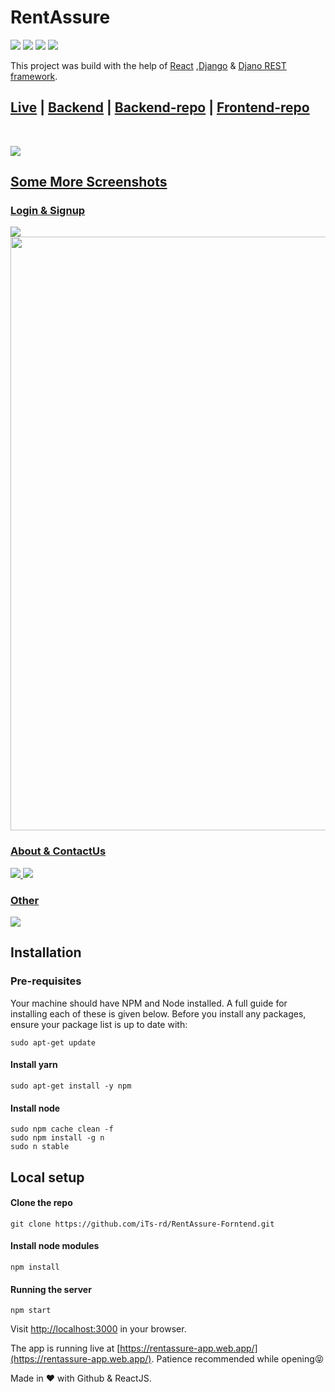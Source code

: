 # RentAssure

<img src="https://img.shields.io/badge/React-20232A?style=for-the-badge&logo=react&logoColor=61DAFB"> <img src="https://img.shields.io/badge/Django-092E20?style=for-the-badge&logo=django&logoColor=green"> <img src="https://img.shields.io/badge/DJANGO-REST-ff1709?style=for-the-badge&logo=django&logoColor=white&color=ff1709&labelColor=gray"> <img src="https://img.shields.io/badge/Bootstrap-563D7C?style=for-the-badge&logo=bootstrap&logoColor=white">

This project was build with the help of [React](https://reactjs.org) ,[Django](https://www.djangoproject.com/start/) & [Djano REST framework](https://www.django-rest-framework.org/).
<br/>

## [Live](https://rentassure-app.web.app/) | [Backend](https://rentassure-backend.herokuapp.com/) | [Backend-repo](https://github.com/iTs-rd/RentAssure-Backend) | [Frontend-repo](https://github.com/iTs-rd/RentAssure-Forntend)
<br>

<a href="https://rentassure-app.web.app/"><img src="readme_img/1.png" />

## Some More Screenshots

### Login & Signup

<img src="readme_img/2.png" />

<img src="readme_img/3.png" width="950" />

### About & ContactUs

<img src="readme_img/4.png" />

<img src="readme_img/5.png" />

### Other

<img src="readme_img/6.jpg" />

</a>

## Installation

### Pre-requisites

Your machine should have NPM and Node installed. A full guide for installing each of these is given below.
Before you install any packages, ensure your package list is up to date with:

    sudo apt-get update

#### Install yarn

    sudo apt-get install -y npm

#### Install node

    sudo npm cache clean -f
    sudo npm install -g n
    sudo n stable

## Local setup

#### Clone the repo

    git clone https://github.com/iTs-rd/RentAssure-Forntend.git

#### Install node modules

    npm install

#### Running the server

    npm start

Visit [http://localhost:3000](http://localhost:3000) in your browser.

The app is running live at [https://rentassure-app.web.app/](https://rentassure-app.web.app/). Patience recommended while opening:stuck_out_tongue_closed_eyes:

Made in :heart: with Github & ReactJS.
